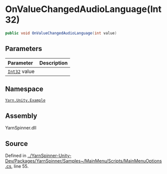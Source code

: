 # OnValueChangedAudioLanguage\(Int32\)

```csharp
public void OnValueChangedAudioLanguage(int value)
```

## Parameters

| Parameter | Description |
| :--- | :--- |
| [`Int32`](https://docs.microsoft.com/dotnet/api/System.Int32) value |  |

## Namespace

[`Yarn.Unity.Example`](../)

## Assembly

YarnSpinner.dll

## Source

Defined in [../YarnSpinner-Unity-Dev/Packages/YarnSpinner/Samples~/MainMenu/Scripts/MainMenuOptions.cs](https://github.com/YarnSpinnerTool/YarnSpinner-Unity//blob/develop/Samples~/MainMenu/Scripts/MainMenuOptions.cs#L55), line 55.

